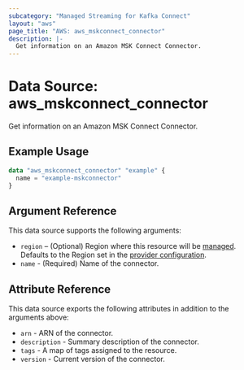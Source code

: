 ```yaml
---
subcategory: "Managed Streaming for Kafka Connect"
layout: "aws"
page_title: "AWS: aws_mskconnect_connector"
description: |-
  Get information on an Amazon MSK Connect Connector.
---
```


# Data Source: aws_mskconnect_connector

Get information on an Amazon MSK Connect Connector.

## Example Usage

```terraform
data "aws_mskconnect_connector" "example" {
  name = "example-mskconnector"
}
```

## Argument Reference

This data source supports the following arguments:

* `region` – (Optional) Region where this resource will be [managed](https://docs.aws.amazon.com/general/latest/gr/rande.html#regional-endpoints). Defaults to the Region set in the [provider configuration](https://registry.terraform.io/providers/hashicorp/aws/latest/docs#aws-configuration-reference).
* `name` - (Required) Name of the connector.

## Attribute Reference

This data source exports the following attributes in addition to the arguments above:

* `arn` - ARN of the connector.
* `description` - Summary description of the connector.
* `tags` - A map of tags assigned to the resource.
* `version` - Current version of the connector.
